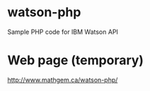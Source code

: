 # watson-php
Sample PHP code for IBM Watson API

# Web page (temporary)
http://www.mathgem.ca/watson-php/
